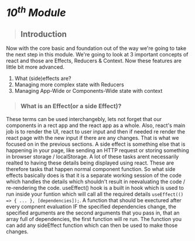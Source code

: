 # *__10<sup>th</sup> Module__*

> ## Introduction

Now with the core basic and foundation out of the way we're going to take the next step in this module. We're going to look at 3 important concepts 
of react and those are Effects, Reducers & Context. Now these features are
little bit more advanced. 

1. What (side)effects are?
2. Managing more complex state with Reducers
3. Managing App-Wide or Components-Wide state with context


> ### What is an Effect(or a side Effect)?

These terms can be used interchangebly, lets not forget that our components in a rect app and the react app as a whole. Also, react's main job is to render the UI, react to user input and then if needed re render the react page with the new input if there are any changes. That is what we focused on in the previous sections. A side effect is something else that is happening in your page, like sending an HTTP request or storing something in browser storage / localStorage. A lot of these tasks arent necessarily realted to having these details being displayed using react. These are therefore tasks that happen normal component function. So what side effects basically does is that it is a separate working session of the code which handles the details which shouldn't result in reevaluating the code / re-rendering the code. useEffect() hook is a built in hook which is used to run inside your funtion which will call all the required details `useEffect(() => { ... }, [dependencies]);`. A function that should be exectured after every compnent evaluation IF the specified dependencies change, the specified arguments are the second arguments that you pass in, that an array full of dependencies, the first function will re run. The function you can add any sideEffect function which can then be used to make those changes. 